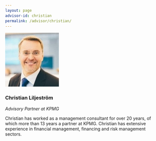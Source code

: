 ```yaml
---
layout: page
advisor-id: christian
permalink: /advisor/christian/
---
```


![Christian Liljeström](/images/team/christian.jpg)

### Christian Liljeström

_Advisory Partner at KPMG_

Christian has worked as a management consultant for over 20 years, of which more than 13 years a partner at KPMG. Christian has extensive experience in financial management, financing and risk management sectors.
